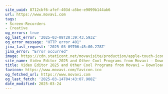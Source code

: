 ```yaml
---
site_uuid: 8712cbf6-afef-403d-a5be-e9099b144ab6
url: https://www.movavi.com
tags:
- Screen-Recorders
- Creative
og_errors: true
og_last_error: '2025-03-08T20:39:43.593Z'
og_error_message: "HTTP error 401"
jina_last_request: '2025-03-09T06:45:00.278Z'
jina_error: "Error occurred"
image: https://cdn.staticont.net/movavisite/production/apple-touch-icon.png
site_name: Video Editor 2025 and Other Cool Programs from Movavi – Download for Free
title: Video Editor 2025 and Other Cool Programs from Movavi – Download for Free
favicon: https://www.movavi.com/favicon.ico
og_fetched_url: https://www.movavi.com
og_last_fetch: '2025-03-14T04:43:07.908Z'
date_modified: 2025-03-24
---
```




